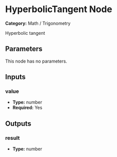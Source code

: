 
# HyperbolicTangent Node

**Category:** Math / Trigonometry

Hyperbolic tangent

## Parameters

This node has no parameters.

## Inputs


### value
- **Type:** number
- **Required:** Yes



## Outputs


### result
- **Type:** number




